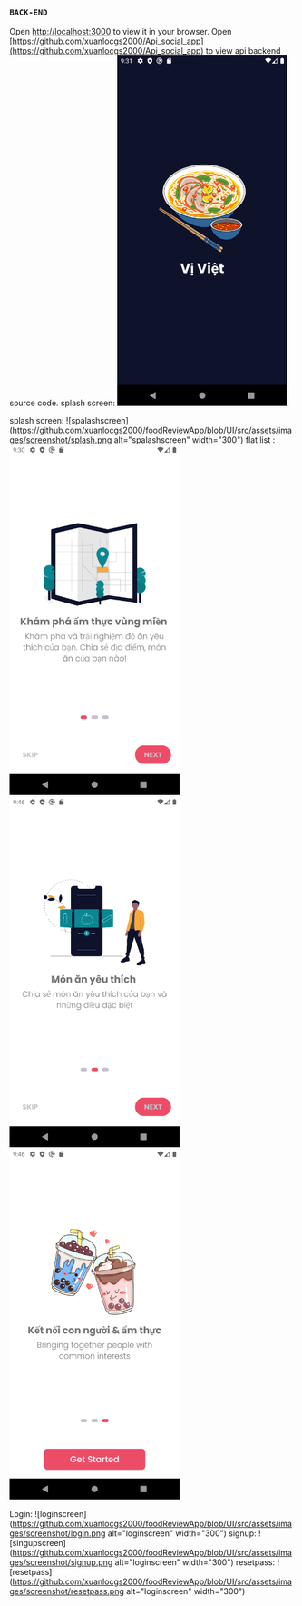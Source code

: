 ### `BACK-END`

Open [http://localhost:3000](http://localhost:3000) to view it in your browser.
Open [https://github.com/xuanlocgs2000/Api_social_app](https://github.com/xuanlocgs2000/Api_social_app) to view api backend source code.
splash screen:
<img src="https://github.com/xuanlocgs2000/foodReviewApp/blob/UI/src/assets/images/screenshot/splash.png" alt="spalashscreen" width="300"/>

splash screen:
![spalashscreen](https://github.com/xuanlocgs2000/foodReviewApp/blob/UI/src/assets/images/screenshot/splash.png alt="spalashscreen" width="300")
flat list :
<img src="https://github.com/xuanlocgs2000/foodReviewApp/blob/UI/src/assets/images/screenshot/flat1.png" alt="fl1screen" width="300"/>
<img src="https://github.com/xuanlocgs2000/foodReviewApp/blob/UI/src/assets/images/screenshot/flat2.png" alt="fl2reen" width="300"/>
<img src="https://github.com/xuanlocgs2000/foodReviewApp/blob/UI/src/assets/images/screenshot/flat3.png" alt="fl3creen" width="300"/>


Login:
![loginscreen](https://github.com/xuanlocgs2000/foodReviewApp/blob/UI/src/assets/images/screenshot/login.png alt="loginscreen" width="300")
signup:
![singupscreen](https://github.com/xuanlocgs2000/foodReviewApp/blob/UI/src/assets/images/screenshot/signup.png alt="loginscreen" width="300")
resetpass:
![resetpass](https://github.com/xuanlocgs2000/foodReviewApp/blob/UI/src/assets/images/screenshot/resetpass.png alt="loginscreen" width="300")
